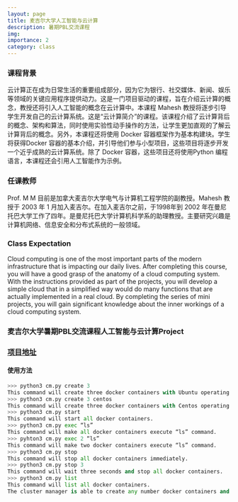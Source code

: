```yaml
---
layout: page
title: 麦吉尔大学人工智能与云计算
description: 暑期PBL交流课程
img: 
importance: 2
category: class
---
```


### 课程背景

云计算正在成为日常生活的重要组成部分，因为它为银行、社交媒体、新闻、娱乐等领域的关键应用程序提供动力。这是一门项目驱动的课程，旨在介绍云计算的概念，教授还将引入人工智能的概念在云计算中。本课程 Mahesh 教授将逐步引导学生开发自己的云计算系统。这是“云计算简介”的课程。该课程介绍了云计算背后的概念、架构和算法，同时使用实验性动手操作的方法，让学生更加直观的了解云计算背后的概念。另外，本课程还将使用 Docker 容器框架作为基本构建块。学生将获得Docker 容器的基本介绍，并引导他们参与小型项目，这些项目将逐步开发一个近乎成熟的云计算系统。除了 Docker 容器，这些项目还将使用Python 编程语言，本课程还会引用人工智能作为示例。

### 任课教师

Prof. M M 目前是加拿大麦吉尔大学电气与计算机工程学院的副教授。Mahesh 教授于 2003 年 1 月加入麦吉尔。在加入麦吉尔之前，于1998年到 2002 年在曼尼托巴大学工作了四年。是曼尼托巴大学计算机科学系的助理教授。主要研究兴趣是计算机网络、信息安全和分布式系统的一般领域。

### Class Expectation 

Cloud computing is one of the most important parts of the modern infrastructure that is impacting our daily lives. After completing this course, you will have a good grasp of the anatomy of a cloud computing system. With the instructions provided as part of the projects, you will develop a simple cloud that in a simplified way would do many functions that are actually implemented in a real cloud. By completing the series of mini projects, you will gain significant knowledge about the inner workings of a cloud computing system.

### 麦吉尔大学暑期PBL交流课程人工智能与云计算Project

### [项目地址](https://github.com/liukanshan1/AI-and-Cloud-Compute/)


#### 使用方法
```python
>>> python3 cm.py create 3
This command will create three docker containers with Ubuntu operating system.
>>> python3 cm.py create 3 centos
This command will create three docker containers with Centos operating system.
>>> python3 cm.py start
This command will start all docker containers.
>>> python3 cm.py exec “ls”
This command will make all docker containers execute “ls” command.
>>> pyhton3 cm.py exec 2 “ls”
This command will make two docker containers execute “ls” command.
>>> python3 cm.py stop
This command will stop all docker containers immediately.
>>> python3 cm.py stop 3
This command will wait three seconds and stop all docker containers.
>>> python3 cm.py list
This command will list all docker containers.
The cluster manager is able to create any number docker containers and start executing some commands in these docker containers.
```

